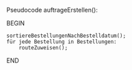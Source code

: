 
Pseudocode
auftrageErstellen():

BEGIN

    sortiereBestellungenNachBestelldatum();
    für jede Bestellung in Bestellungen:
        routeZuweisen();
        
END


